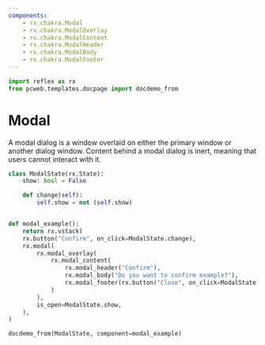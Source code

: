 ```yaml
---
components:
    - rx.chakra.Modal
    - rx.chakra.ModalOverlay
    - rx.chakra.ModalContent
    - rx.chakra.ModalHeader
    - rx.chakra.ModalBody
    - rx.chakra.ModalFooter
---
```


```python exec
import reflex as rx
from pcweb.templates.docpage import docdemo_from
```

# Modal

A modal dialog is a window overlaid on either the primary window or another dialog window.
Content behind a modal dialog is inert, meaning that users cannot interact with it.


```python exec
class ModalState(rx.State):
    show: bool = False

    def change(self):
        self.show = not (self.show)


def modal_example():
    return rx.vstack(
    rx.button("Confirm", on_click=ModalState.change),
    rx.modal(
        rx.modal_overlay(
            rx.modal_content(
                rx.modal_header("Confirm"),
                rx.modal_body("Do you want to confirm example?"),
                rx.modal_footer(rx.button("Close", on_click=ModalState.change)),
            )
        ),
        is_open=ModalState.show,
    ),
)
```

```python eval
docdemo_from(ModalState, component=modal_example)
```